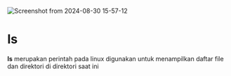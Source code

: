![Screenshot from 2024-08-30 15-57-12](https://github.com/user-attachments/assets/6f51f6f1-5dbd-4770-973e-0832b719f41c)

<p></p>
<H1>ls</H1>
<b>ls</b> merupakan perintah pada linux digunakan untuk menampilkan daftar file dan direktori di direktori saat ini
